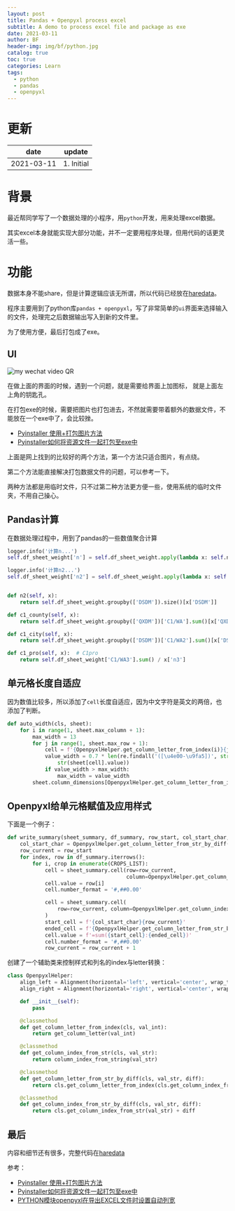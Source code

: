 ```yaml
---
layout: post
title: Pandas + Openpyxl process excel
subtitle: A demo to process excel file and package as exe
date: 2021-03-11
author: BF
header-img: img/bf/python.jpg
catalog: true
toc: true
categories: Learn
tags:
  - python
  - pandas
  - openpyxl
---
```


#  更新

| date       | update     |
| ---------- | ---------- |
| 2021-03-11 | 1. Initial |

# 背景

最近帮同学写了一个数据处理的小程序，用`python`开发，用来处理excel数据。

其实excel本身就能实现大部分功能，并不一定要用程序处理，但用代码的话更灵活一些。

# 功能

数据本身不能share，但是计算逻辑应该无所谓，所以代码已经放在[haredata](https://github.com/bearfly1990/haredata)。

程序主要用到了python库`pandas + openpyxl`，写了非常简单的`ui`界面来选择输入的文件，处理完之后数据输出写入到新的文件里。

为了使用方便，最后打包成了exe。
<!-- more -->
## UI

![my wechat video QR](/img/post/2021/03/2020-03-11-HareData-01.jpg)

在做上面的界面的时候，遇到一个问题，就是需要给界面上加图标， 就是上面左上角的钥匙孔。

在打包exe的时候，需要把图片也打包进去，不然就需要带着额外的数据文件，不能放在一个exe中了，会比较挫。

* [Pyinstaller 使用+打包图片方法](https://blog.csdn.net/MemoryD/article/details/83147300)
* [Pyinstaller如何将资源文件一起打包至exe中](https://www.cnblogs.com/darcymei/p/9397173.html)

上面是网上找到的比较好的两个方法，第一个方法只适合图片，有点绕。

第二个方法能直接解决打包数据文件的问题，可以参考一下。

两种方法都是用临时文件，只不过第二种方法更方便一些，使用系统的临时文件夹，不用自己操心。

## Pandas计算

在数据处理过程中，用到了pandas的一些数值聚合计算

```python
logger.info('计算n...')
self.df_sheet_weight['n'] = self.df_sheet_weight.apply(lambda x: self.n(x), axis=1)

logger.info('计算n2...')
self.df_sheet_weight['n2'] = self.df_sheet_weight.apply(lambda x: self.n2(x), axis=1)
```

```python

def n2(self, x):
    return self.df_sheet_weight.groupby(['DSDM']).size()[x['DSDM']]

def c1_county(self, x):
    return self.df_sheet_weight.groupby(['QXDM'])['C1/WA'].sum()[x['QXDM']] / x['n']

def c1_city(self, x):
    return self.df_sheet_weight.groupby(['DSDM'])['C1/WA2'].sum()[x['DSDM']] / x['n2']

def c1_pro(self, x):  # C1pro
    return self.df_sheet_weight['C1/WA3'].sum() / x['n3']
```

## 单元格长度自适应

因为数值比较多，所以添加了`cell`长度自适应，因为中文字符是英文的两倍，也添加了判断。

```python
def auto_width(cls, sheet):
    for i in range(1, sheet.max_column + 1):
        max_width = 13
        for j in range(1, sheet.max_row + 1):
            cell = f'{OpenpyxlHelper.get_column_letter_from_index(i)}{j}'
            value_width = 0.7 * len(re.findall('([\u4e00-\u9fa5])', str(sheet[cell].value))) + len(
                str(sheet[cell].value))
            if value_width > max_width:
                max_width = value_width
        sheet.column_dimensions[OpenpyxlHelper.get_column_letter_from_index(i)].width = max_width + 2
```

## Openpyxl给单元格赋值及应用样式

下面是一个例子：

```python
def write_summary(sheet_summary, df_summary, row_start, col_start_char, diff):
    col_start_char = OpenpyxlHelper.get_column_letter_from_str_by_diff(col_start_char, diff)
    row_current = row_start
    for index, row in df_summary.iterrows():
        for i, crop in enumerate(CROPS_LIST):
            cell = sheet_summary.cell(row=row_current,
                                      column=OpenpyxlHelper.get_column_index_from_str(col_start_char) + i)
            cell.value = row[i]
            cell.number_format = '#,##0.00'

            cell = sheet_summary.cell(
                row=row_current, column=OpenpyxlHelper.get_column_index_from_str_by_diff(col_start_char, -1)
            )
            start_cell = f'{col_start_char}{row_current}'
            ended_cell = f'{OpenpyxlHelper.get_column_letter_from_str_by_diff(col_start_char, len(CROPS_LIST) - 1)}{row_current}'
            cell.value = f'=sum({start_cell}:{ended_cell})'
            cell.number_format = '#,##0.00'
            row_current = row_current + 1
```

创建了一个辅助类来控制样式和列名的index与letter转换：

```python
class OpenpyxlHelper:
    align_left = Alignment(horizontal='left', vertical='center', wrap_text=True)
    align_right = Alignment(horizontal='right', vertical='center', wrap_text=True)

    def __init__(self):
        pass

    @classmethod
    def get_column_letter_from_index(cls, val_int):
        return get_column_letter(val_int)

    @classmethod
    def get_column_index_from_str(cls, val_str):
        return column_index_from_string(val_str)

    @classmethod
    def get_column_letter_from_str_by_diff(cls, val_str, diff):
        return cls.get_column_letter_from_index(cls.get_column_index_from_str(val_str) + diff)

    @classmethod
    def get_column_index_from_str_by_diff(cls, val_str, diff):
        return cls.get_column_index_from_str(val_str) + diff
```



## 最后

内容和细节还有很多，完整代码在[haredata](https://github.com/bearfly1990/haredata)

参考：

* [Pyinstaller 使用+打包图片方法](https://blog.csdn.net/MemoryD/article/details/83147300)
* [Pyinstaller如何将资源文件一起打包至exe中](https://www.cnblogs.com/darcymei/p/9397173.html)
* [PYTHON模块openpyxl在导出EXCEL文件时设置自动列宽](https://blog.csdn.net/qq_44244920/article/details/111270305?utm_medium=distribute.pc_relevant.none-task-blog-BlogCommendFromMachineLearnPai2-1.control&dist_request_id=1328626.20828.16154238288737745&depth_1-utm_source=distribute.pc_relevant.none-task-blog-BlogCommendFromMachineLearnPai2-1.control)
    
